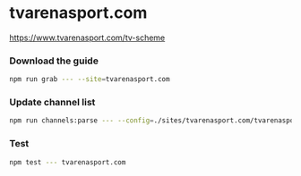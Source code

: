 # tvarenasport.com

https://www.tvarenasport.com/tv-scheme

### Download the guide

```sh
npm run grab --- --site=tvarenasport.com
```

### Update channel list

```sh
npm run channels:parse --- --config=./sites/tvarenasport.com/tvarenasport.com.config.js --output=./sites/tvarenasport.com/tvarenasport.com.channels.xml
```

### Test

```sh
npm test --- tvarenasport.com
```
